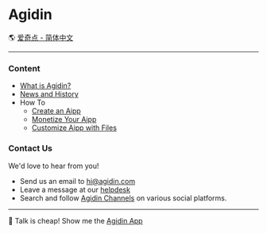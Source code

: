 # Agidin

🌎 [爱奇点 - 简体中文](./_zhcn.md)

---

### Content

- [What is Agidin?](./plans/whitepaper/_enus.md)
- [News and History](./news/_enus.md)
- How To
  - [Create an Aipp](./topic/how_to_create_aipp/_enus.md)
  - [Monetize Your Aipp](./topic/how_to_monetize_aipp/_enus.md)
  - [Customize Aipp with Files](./topic/aipp_files/_enus.md)

### Contact Us

We'd love to hear from you!

- Send us an email to [hi@agidin.com](mailto:hi@agidin.com)
- Leave a message at our [helpdesk](https://csr.agidin.com)
- Search and follow [Agidin Channels](https://links.agidin.com) on various social platforms.

---

🚀 Talk is cheap! Show me the [Agidin App](https://u.agidin.com)

<!-- ✨ Agidin is powered by [Faronear](https://faronear.com) -->
